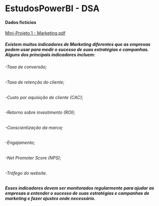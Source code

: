 # EstudosPowerBI - DSA

#### Dados fictícios 
[Mini-Projeto 1 -  Marketing.pdf](https://github.com/NatyPim/EstudosPowerBI/files/11353327/Mini-Projeto.1.-.Marketing.pdf)

##### Existem muitos indicadores de Marketing diferentes que as empresas podem usar para medir o sucesso de suas estratégias e campanhas. Alguns dos principais indicadores incluem:

###### -Taxa de conversão;
###### -Taxa  de  retenção  do  cliente;
###### -Custo por aquisição de cliente (CAC);
###### -Retorno sobre investimento (ROI);
###### -Conscientização da marca;
###### -Engajamento;
###### -Net  Promoter  Score  (NPS);
###### -Tráfego do website.
##### Esses  indicadores  devem  ser  monitorados  regularmente  para  ajudar  as  empresas  a entender  o  sucesso  de  suas  estratégias  e  campanhas  de  marketing  e  fazer  ajustes  onde necessário.
